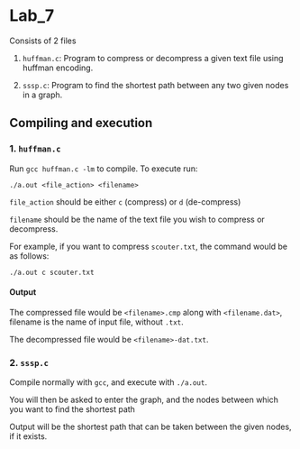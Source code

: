 # Lab_7

Consists of 2 files
1. `huffman.c`: Program to compress or decompress a given text file using huffman encoding.

2. `sssp.c`: Program to find the shortest path between any two given nodes in a graph.


## Compiling and execution
### 1. `huffman.c`
Run `gcc huffman.c -lm` to compile. To execute run:

`./a.out <file_action> <filename>`

`file_action` should be either `c` (compress) or `d` (de-compress)

`filename` should be the name of the text file you wish to compress or decompress.

For example, if you want to compress `scouter.txt`, the command would be as follows:

`./a.out c scouter.txt`

#### Output
The compressed file would be `<filename>.cmp` along with `<filename.dat>`, filename is the name of input file, without `.txt`.

The decompressed file would be `<filename>-dat.txt`.

### 2. `sssp.c`
Compile normally with `gcc`, and execute with `./a.out`.

You will then be asked to enter the graph, and the nodes between which you want to find the shortest path

Output will be the shortest path that can be taken between the given nodes, if it exists.